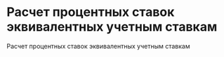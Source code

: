 # Расчет процентных ставок эквивалентных учетным ставкам

Расчет процентных ставок эквивалентных учетным ставкам